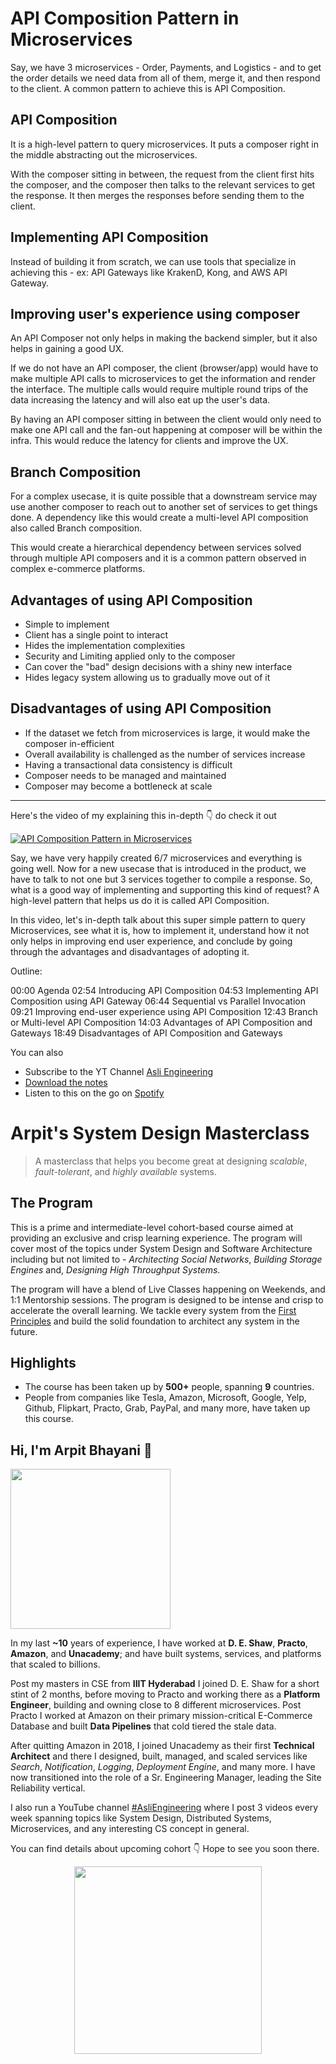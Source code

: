 API Composition Pattern in Microservices
===


Say, we have 3 microservices - Order, Payments, and Logistics - and to get the order details we need data from all of them, merge it, and then respond to the client. A common pattern to achieve this is API Composition.

## API Composition

It is a high-level pattern to query microservices. It puts a composer right in the middle abstracting out the microservices.

With the composer sitting in between, the request from the client first hits the composer, and the composer then talks to the relevant services to get the response. It then merges the responses before sending them to the client.

## Implementing API Composition

Instead of building it from scratch, we can use tools that specialize in achieving this - ex: API Gateways like KrakenD, Kong, and AWS API Gateway.

## Improving user's experience using composer

An API Composer not only helps in making the backend simpler, but it also helps in gaining a good UX.

If we do not have an API composer, the client (browser/app) would have to make multiple API calls to microservices to get the information and render the interface. The multiple calls would require multiple round trips of the data increasing the latency and will also eat up the user's data.

By having an API composer sitting in between the client would only need to make one API call and the fan-out happening at composer will be within the infra. This would reduce the latency for clients and improve the UX.

## Branch Composition

For a complex usecase, it is quite possible that a downstream service may use another composer to reach out to another set of services to get things done. A dependency like this would create a multi-level API composition also called Branch composition.

This would create a hierarchical dependency between services solved through multiple API composers and it is a common pattern observed in complex e-commerce platforms.

## Advantages of using API Composition

- Simple to implement
- Client has a single point to interact
- Hides the implementation complexities
- Security and Limiting applied only to the composer
- Can cover the "bad" design decisions with a shiny new interface
- Hides legacy system allowing us to gradually move out of it

## Disadvantages of using API Composition

- If the dataset we fetch from microservices is large, it would make the composer in-efficient
- Overall availability is challenged as the number of services increase
- Having a transactional data consistency is difficult
- Composer needs to be managed and maintained
- Composer may become a bottleneck at scale
<hr />


<p>Here's the video of my explaining this in-depth 👇‍ do check it out</p>

[![API Composition Pattern in Microservices](https://i.ytimg.com/vi/5pYLlYsy6fQ/mqdefault.jpg)](https://www.youtube.com/watch?v=5pYLlYsy6fQ)

Say, we have very happily created 6/7 microservices and everything is going well. Now for a new usecase that is introduced in the product, we have to talk to not one but 3 services together to compile a response. So, what is a good way of implementing and supporting this kind of request? A high-level pattern that helps us do it is called API Composition.

In this video, let's in-depth talk about this super simple pattern to query Microservices, see what it is, how to implement it, understand how it not only helps in improving end user experience, and conclude by going through the advantages and disadvantages of adopting it.

Outline:

00:00 Agenda
02:54 Introducing API Composition
04:53 Implementing API Composition using API Gateway
06:44 Sequential vs Parallel Invocation
09:21 Improving end-user experience using API Composition
12:43 Branch or Multi-level API Composition
14:03 Advantages of API Composition and Gateways
18:49 Disadvantages of API Composition and Gateways

You can also
 - Subscribe to the YT Channel [Asli Engineering](https://youtube.com/c/ArpitBhayani)
 - [Download the notes](https://drive.google.com/file/d/1e5AqRKDRQ8c_3rqWWfBTDa3cKXkuCvTt/view?usp=sharing)
 - Listen to this on the go on [Spotify](https://open.spotify.com/show/7qMoamm2iZQrsPVm6IQLoD)

# Arpit's System Design Masterclass

> A masterclass that helps you become great at designing _scalable_, _fault-tolerant_, and _highly available_ systems.

## The Program

This is a prime and intermediate-level cohort-based course aimed at providing an exclusive and crisp learning experience. The program will cover most of the topics under System Design and Software Architecture including but not limited to - _Architecting Social Networks_, _Building Storage Engines_ and, _Designing High Throughput Systems_.

The program will have a blend of Live Classes happening on Weekends, and 1:1 Mentorship sessions. The program is designed to be intense and crisp to accelerate the overall learning. We tackle every system from the [First Principles](https://en.wikipedia.org/wiki/First_principle) and build the solid foundation to architect any system in the future.


## Highlights

 - The course has been taken up by __500+__ people, spanning __9__ countries.
 - People from companies like Tesla, Amazon, Microsoft, Google, Yelp, Github, Flipkart, Practo, Grab, PayPal, and many more, have taken up this course.


## Hi, I'm Arpit Bhayani 👋

<img width="256px" src="https://arpitbhayani.me/static/img/arpit.jpg" />

In my last **~10** years of experience, I have worked at **D. E. Shaw**, **Practo**, **Amazon**, and **Unacademy**; and have built systems, services, and platforms that scaled to billions.

Post my masters in CSE from **IIIT Hyderabad** I joined D. E. Shaw for a short stint of 2 months, before moving to Practo and working there as a **Platform Engineer**, building and owning close to 8 different microservices. Post Practo I worked at Amazon on their primary mission-critical E-Commerce Database and built **Data Pipelines** that cold tiered the stale data.

After quitting Amazon in 2018, I joined Unacademy as their first **Technical Architect** and there I designed, built, managed, and scaled services like _Search_, _Notification_, _Logging_, _Deployment Engine_, and many more. I have now transitioned into the role of a Sr. Engineering Manager, leading the Site Reliability vertical.

I also run a YouTube channel [#AsliEngineering](https://www.youtube.com/c/ArpitBhayani) where I post 3 videos every week spanning topics like System Design, Distributed Systems, Microservices, and any interesting CS concept in general.

You can find details about upcoming cohort 👇‍ Hope to see you soon there.

<center>
<a target="_blank" href="https://arpitbhayani.me/masterclass">
<img src="https://user-images.githubusercontent.com/4745789/137859181-d4499cf4-ce65-4466-8b88-a078ece0f081.PNG" width="300px" />
</a>
</center>